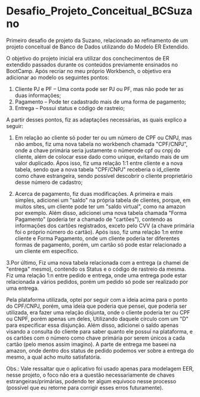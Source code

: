 # Desafio_Projeto_Conceitual_BCSuzano
Primeiro desafio de projeto da Suzano, relacionado ao refinamento de um projeto conceitual de Banco de Dados utilizando do Modelo ER Extendido.

O objetivo do projeto inicial era utilizar dos conchecimentos de ER extendido passados durante os conteúdos previamente ensinados no BootCamp. Após recriar no meu próprio Workbench,
o objetivo era adicionar ao modelo os seguintes pontos:

  1. Cliente PJ e PF – Uma conta pode ser PJ ou PF, mas não pode ter as duas informações;
  2. Pagamento – Pode ter cadastrado mais de uma forma de pagamento;
  3. Entrega – Possui status e código de rastreio;

A partir desses pontos, fiz as adaptações necessárias, as quais explico a seguir:

  1. Em relação ao cliente só poder ter ou um número de CPF ou CNPJ, mas não ambos, fiz uma nova tabela no workbench chamada "CPF/CNPJ", onde a chave primária seria justamente o númerode cpf ou cnpj do cliente, além de colocar esse dado como unique, evitando mais de um valor duplicado. Ápos isso, fiz uma relação 1:1 entre cliente e a nova tabela, sendo que a nova tabela "CPF/CNPJ" receberia o id_cliente como chave estrangeira, sendo possível descobrir o cliente proprietário desse número de cadastro;
     
  2. Acerca de pagamento, fiz duas modificações. A primeira e mais simples, adicionei um "saldo" na própria tabela de clientes, porque, em muitos sites, um cliente pode ter um "saldo virtual", como na amazon por exemplo. Além disso, adicionei uma nova tabela chamada "Forma Pagamento" (poderia ter a chamado de "cartões"), contendo as informações dos cartões registrados, exceto pelo CVV (a chave primária foi o próprio número do cartão). Após isso, fiz uma relação 1:n entre cliente e Forma Pagamento, onde um cliente poderia ter diferentes formas de pagamento, porém, um cartão só pode estar relacionado a um cliente      em específico.

  3.Por último, Fiz uma nova tabela relacionada com a entrega (a chamei de "entrega" mesmo), contendo os Status e o código de rastreio da mesma. Fiz uma relação 1:n entre pedido e entrega, onde uma entrega pode estar relacionada a vários pedidos, porém um pedido só pode ser realizado por uma entrega.

Pela plataforma utilizada, optei por seguir com a ideia acima para o ponto do CPF/CNPJ, porém, uma ideia que poderia que pensei, que poderia ser utilizada, era fazer uma relação disjunta, onde o cliente poderia ter ou CPF ou CNPF, porém apenas um deles, Utilizando daquele círculo com um "D" para especificar essa disjunção. Além disso, adicionei o saldo apenas visando a consulta do cliente para saber quanto ele possuí na plataforma, e os cartões com o número como chave primária por serem únicos a cada cartão (pelo menos assim imagino). A parte de entrega me baseei na amazon, onde dentro dos status de pedido podemos ver sobre a entrega do mesmo, a qual acho muito satisfatória.

Obs.: Vale ressaltar que o aplicativo foi usado apenas para modelagem EER, nesse projeto, o foco não era a questão necessariamente de chaves estrangeiras/primárias, podendo ter algum equivoco nesse processo (possível que eu retorne para corrigir esses erros
futuramente).
